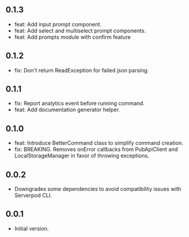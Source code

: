 ## 0.1.3

- feat: Add input prompt component.
- feat: Add select and multiselect prompt components.
- feat: Add prompts module with confirm feature

## 0.1.2

- fix: Don't return ReadException for failed json parsing.

## 0.1.1

- fix: Report analytics event before running command.
- feat: Add documentation generator helper.

## 0.1.0

- feat: Introduce BetterCommand class to simplify command creation.
- fix: BREAKING. Removes onError callbacks from PubApiClient and LocalStorageManager in favor of throwing exceptions.

## 0.0.2

- Downgrades some dependencies to avoid compatibility issues with Serverpod CLI.

## 0.0.1

- Initial version.
